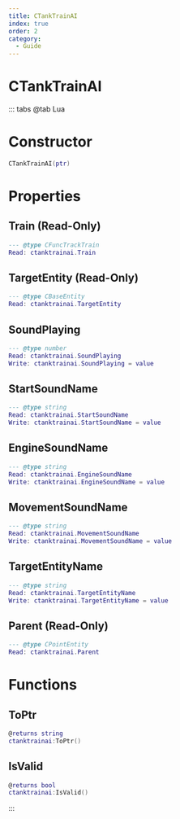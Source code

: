 ```yaml
---
title: CTankTrainAI
index: true
order: 2
category:
  - Guide
---
```


# CTankTrainAI

::: tabs
@tab Lua
# Constructor
```lua
CTankTrainAI(ptr)
```
# Properties
## Train (Read-Only)
```lua
--- @type CFuncTrackTrain
Read: ctanktrainai.Train
```
## TargetEntity (Read-Only)
```lua
--- @type CBaseEntity
Read: ctanktrainai.TargetEntity
```
## SoundPlaying 
```lua
--- @type number
Read: ctanktrainai.SoundPlaying
Write: ctanktrainai.SoundPlaying = value
```
## StartSoundName 
```lua
--- @type string
Read: ctanktrainai.StartSoundName
Write: ctanktrainai.StartSoundName = value
```
## EngineSoundName 
```lua
--- @type string
Read: ctanktrainai.EngineSoundName
Write: ctanktrainai.EngineSoundName = value
```
## MovementSoundName 
```lua
--- @type string
Read: ctanktrainai.MovementSoundName
Write: ctanktrainai.MovementSoundName = value
```
## TargetEntityName 
```lua
--- @type string
Read: ctanktrainai.TargetEntityName
Write: ctanktrainai.TargetEntityName = value
```
## Parent (Read-Only)
```lua
--- @type CPointEntity
Read: ctanktrainai.Parent
```
# Functions
## ToPtr
```lua
@returns string
ctanktrainai:ToPtr()
```
## IsValid
```lua
@returns bool
ctanktrainai:IsValid()
```

:::